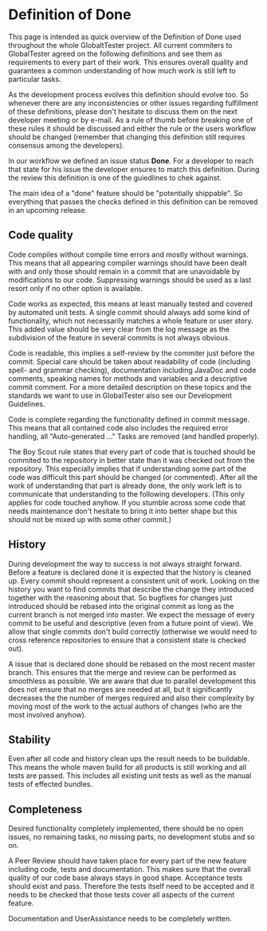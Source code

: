 Definition of Done
==================
This page is intended as quick overview of the Definition of Done used throughout the whole GlobaltTester project. All current commiters to GlobalTester agreed on the following definitions and see them as requirements to every part of their work. This ensures overall quality and guarantees a common understanding of how much work is still left to particular tasks.

As the development process evolves this definition should evolve too. So whenever there are any inconsistencies or other issues regarding fulfillment of these definitions, please don't hesitate to discuss them on the next developer meeting or by e-mail. As a rule of thumb before breaking one of these rules it should be discussed and either the rule or the users workflow should be changed (remember that changing this definition still requires consensus among the developers).

In our workflow we defined an issue status **Done**. For a developer to reach that state for his issue the developer ensures to match this definition. During the review this definition is one of the guiedlines to chek against.

The main idea of a "done" feature should be "potentially shippable". So everything that passes the checks defined in this definition can be removed in an upcoming release.


Code quality
------------
Code compiles without compile time errors and mostly without warnings. This means that all appearing compiler warnings should have been dealt with and only those should remain in a commit that are unavoidable by modifications to our code. Suppressing warnings should be used as a last resort only if no other option is available. 

Code works as expected, this means at least manually tested and covered by automated unit tests. A single commit should always add some kind of functionality, which not necessarily matches a whole feature or user story. This added value should be very clear from the log message as the subdivision of the feature in several commits is not always obvious. 

Code is readable, this implies a self-review by the commiter just before the commit. Special care should be taken about readability of code (including spell- and grammar checking), documentation including JavaDoc and code comments, speaking names for methods and variables and a descriptive commit comment. For a more detailed description on these topics and the standards we want to use in GlobalTester also see our Development Guidelines. 

Code is complete regarding the functionality defined in commit message. This means that all contained code also includes the required error handling, all "Auto-generated ..." Tasks are removed (and handled properly). 

The Boy Scout rule states that every part of code that is touched should be commited to the repository in better state than it was checked out from the repository. This especially implies that if understanding some part of the code was difficult this part should be changed (or commented). After all the work of understanding that part is already done, the only work left is to communicate that understanding to the following developers. (This only applies for code touched anyhow. If you stumble across some code that needs maintenance don't hesitate to bring it into better shape but this should not be mixed up with some other commit.) 

History
-------
During development the way to success is not always straight forward. Before a feature is declared done it is expected that the history is cleaned up. Every commit should represent a consistent unit of work. Looking on the history you want to find commits that describe the change they introduced together with the reasoning about that. So bugfixes for changes just introduced should be rebased into the original commit as long as the current branch is not merged into master. We expect the message of every commit to be useful and descriptive (even from a future point of view). We allow that single commits don't build correctly (otherwise we would need to cross reference repositories to ensure that a consistent state is checked out).

A issue that is declared done should be rebased on the most recent master branch. This ensures that the merge and review can be performed as smoothless as possible. We are aware that due to parallel development this does not ensure that no merges are needed at all, but it significantly decreases the the number of merges required and also their complexity by moving most of the work to the actual authors of changes (who are the most involved anyhow).  

Stability
-----------
Even after all code and history clean ups the result needs to be buildable. This means the whole maven build for all products is still working and all tests are passed. This includes all existing unit tests as well as the manual tests of effected bundles.
	
Completeness
------------
Desired functionality completely implemented, there should be no open issues, no remaining tasks, no missing parts, no development stubs and so on. 

A Peer Review should have taken place for every part of the new feature including code, tests and documentation. This makes sure that the overall quality of our code base always stays in good shape. 
Acceptance tests should exist and pass. Therefore the tests itself need to be accepted and it needs to be checked that those tests cover all aspects of the current feature. 

Documentation and UserAssistance needs to be completely written. 
